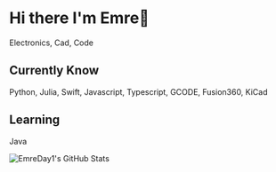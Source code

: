 #  Hi there I'm Emre👋

Electronics, Cad, Code

## Currently Know
Python, Julia, Swift, Javascript, Typescript, GCODE, Fusion360, KiCad

## Learning
Java


<img src="https://github-readme-stats.vercel.app/api?username=EmreDay1&theme=default&show_icons=true&hide_border=true&count_private=true" alt="EmreDay1's GitHub Stats" />
